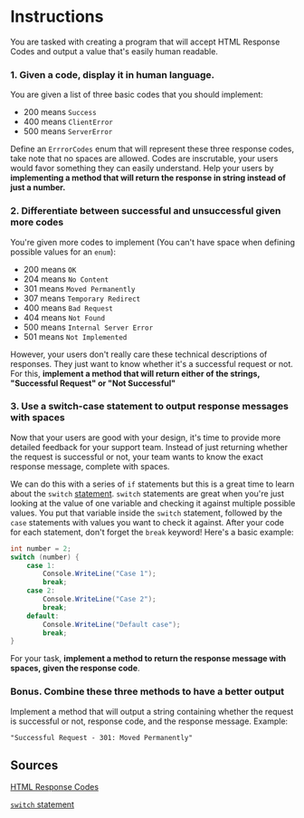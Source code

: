 # Instructions

You are tasked with creating a program that will accept HTML Response Codes and output a value that's easily human readable.

### 1. Given a code, display it in human language.

You are given a list of three basic codes that you should implement:
- 200 means `Success`
- 400 means `ClientError`
- 500 means `ServerError`

Define an `ErrrorCodes` enum that will represent these three response codes, take note that no spaces are allowed. Codes are inscrutable, your users would favor something they can easily understand. Help your users by **implementing a method that will return the response in string instead of just a number.**

### 2. Differentiate between successful and unsuccessful given more codes

You're given more codes to implement (You can't have space when defining possible values for an `enum`):
- 200 means `OK`
- 204 means `No Content`
- 301 means `Moved Permanently`
- 307 means `Temporary Redirect`
- 400 means `Bad Request`
- 404 means `Not Found`
- 500 means `Internal Server Error`
- 501 means `Not Implemented`

However, your users don't really care these technical descriptions of responses. They just want to know whether it's a successful request or not. For this, **implement a method that will return either of the strings, "Successful Request" or "Not Successful"**

### 3. Use a switch-case statement to output response messages with spaces

Now that your users are good with your design, it's time to provide more detailed feedback for your support team. Instead of just returning whether the request is successful or not, your team wants to know the exact response message, complete with spaces.

We can do this with a series of `if` statements but this is a great time to learn about the `switch` [statement](https://docs.microsoft.com/en-us/dotnet/csharp/language-reference/keywords/switch). `switch` statements are great when you're just looking at the value of one variable and checking it against multiple possible values. You put that variable inside the `switch` statement, followed by the `case` statements with values you want to check it against. After your code for each statement, don't forget the `break` keyword! Here's a basic example:

```csharp
int number = 2;
switch (number) {
    case 1:
        Console.WriteLine("Case 1");
        break;
    case 2:
        Console.WriteLine("Case 2");
        break;
    default:
        Console.WriteLine("Default case");
        break; 
}
```

For your task, **implement a method to return the response message with spaces, given the response code**.

### Bonus. Combine these three methods to have a better output

Implement a method that will output a string containing whether the request is successful or not, response code, and the response message. Example:

`"Successful Request - 301: Moved Permanently"`

## Sources
[HTML Response Codes](https://restfulapi.net/http-status-codes/)

[`switch` statement](https://docs.microsoft.com/en-us/dotnet/csharp/language-reference/keywords/switch)

